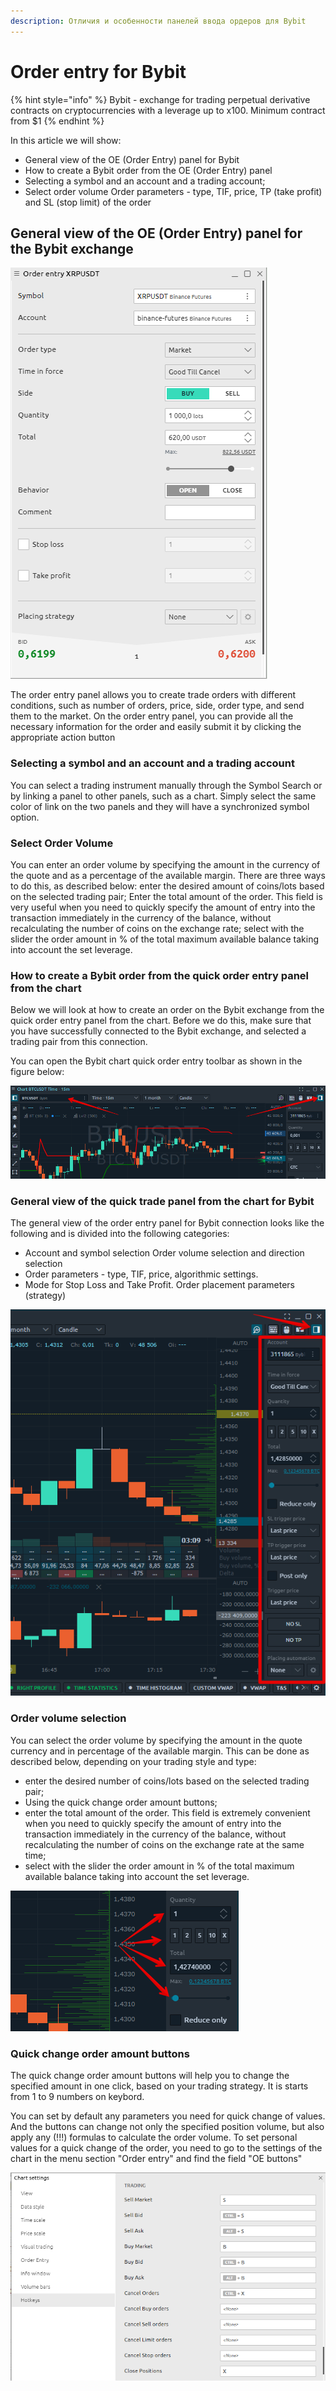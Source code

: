 ```yaml
---
description: Отличия и особенности панелей ввода ордеров для Bybit
---
```


# Order entry for Bybit

{% hint style="info" %}
Bybit - exchange for trading perpetual derivative contracts on cryptocurrencies with a leverage up to x100. Minimum contract from $1
{% endhint %}

In this article we will show: 

* General view of the OE \(Order Entry\) panel for Bybit 
* How to create a Bybit order from the OE \(Order Entry\) panel 
* Selecting a symbol and an account and a trading account; 
* Select order volume Order parameters - type, TIF, price, TP \(take profit\) and SL \(stop limit\) of the order

## General view of the OE \(Order Entry\) panel for the Bybit exchange

![](../../.gitbook/assets/image%20%28273%29.png)

The order entry panel allows you to create trade orders with different conditions, such as number of orders, price, side, order type, and send them to the market. On the order entry panel, you can provide all the necessary information for the order and easily submit it by clicking the appropriate action button

### Selecting a symbol and an account and a trading account

 You can select a trading instrument manually through the Symbol Search or by linking a panel to other panels, such as a chart. Simply select the same color of link on the two panels and they will have a synchronized symbol option. 

### Select Order Volume

 You can enter an order volume by specifying the amount in the currency of the quote and as a percentage of the available margin. There are three ways to do this, as described below: enter the desired amount of coins/lots based on the selected trading pair; Enter the total amount of the order. This field is very useful when you need to quickly specify the amount of entry into the transaction immediately in the currency of the balance, without recalculating the number of coins on the exchange rate; select with the slider the order amount in % of the total maximum available balance taking into account the set leverage.

### How to create a Bybit order from the quick order entry panel from the chart 

Below we will look at how to create an order on the Bybit exchange from the quick order entry panel from the chart. Before we do this, make sure that you have successfully connected to the Bybit exchange, and selected a trading pair from this connection.

You can open the Bybit chart quick order entry toolbar as shown in the figure below:

![](../../.gitbook/assets/image%20%28272%29.png)

### General view of the quick trade panel from the chart for Bybit

 The general view of the order entry panel for Bybit connection looks like the following and is divided into the following categories: 

* Account and symbol selection Order volume selection and direction selection
* Order parameters - type, TIF, price, algorithmic settings. 
* Mode for Stop Loss and Take Profit. Order placement parameters \(strategy\)

![](../../.gitbook/assets/image%20%28274%29.png)

### Order volume selection 

You can select the order volume by specifying the amount in the quote currency and in percentage of the available margin. This can be done as described below, depending on your trading style and type:

* enter the desired number of coins/lots based on the selected trading pair; 
* Using the quick change order amount buttons; 
* enter the total amount of the order. This field is extremely convenient when you need to quickly specify the amount of entry into the transaction immediately in the currency of the balance, without recalculating the number of coins on the exchange rate at the same time; 
* select with the slider the order amount in % of the total maximum available balance taking into account the set leverage.

![](../../.gitbook/assets/image%20%28268%29.png)

### Quick change order amount buttons 

The quick change order amount buttons will help you to change the specified amount in one click, based on your trading strategy.  It is  starts from 1 to 9 numbers on keybord.

You can set by default any parameters you need for quick change of values. And the buttons can change not only the specified position volume, but also apply any \(!!!\) formulas to calculate the order volume. To set personal values for a quick change of the order, you need to go to the settings of the chart in the menu section "Order entry" and find the field "OE buttons" 



![](../../.gitbook/assets/image%20%28275%29.png)



